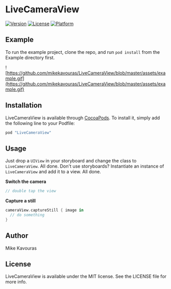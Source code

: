 # LiveCameraView

[![Version](https://img.shields.io/cocoapods/v/LiveCameraView.svg?style=flat)](http://cocoapods.org/pods/LiveCameraView)
[![License](https://img.shields.io/cocoapods/l/LiveCameraView.svg?style=flat)](http://cocoapods.org/pods/LiveCameraView)
[![Platform](https://img.shields.io/cocoapods/p/LiveCameraView.svg?style=flat)](http://cocoapods.org/pods/LiveCameraView)


## Example

To run the example project, clone the repo, and run `pod install` from the Example directory first.

![https://github.com/mikekavouras/LiveCameraView/blob/master/assets/example.gif](https://github.com/mikekavouras/LiveCameraView/blob/master/assets/example.gif)

## Installation

LiveCameraView is available through [CocoaPods](http://cocoapods.org). To install
it, simply add the following line to your Podfile:

```ruby
pod "LiveCameraView"
```

## Usage

Just drop a `UIView` in your storyboard and change the class to `LiveCameraView`. All done. 
Don't use storyboards? Instantiate an instance of `LiveCameraView` and add it to a view. All done.

**Switch the camera**
```swift
// double tap the view
```

**Capture a still**
```swift
cameraView.captureStill { image in
  // do something
}
```

## Author

Mike Kavouras

## License

LiveCameraView is available under the MIT license. See the LICENSE file for more info.
